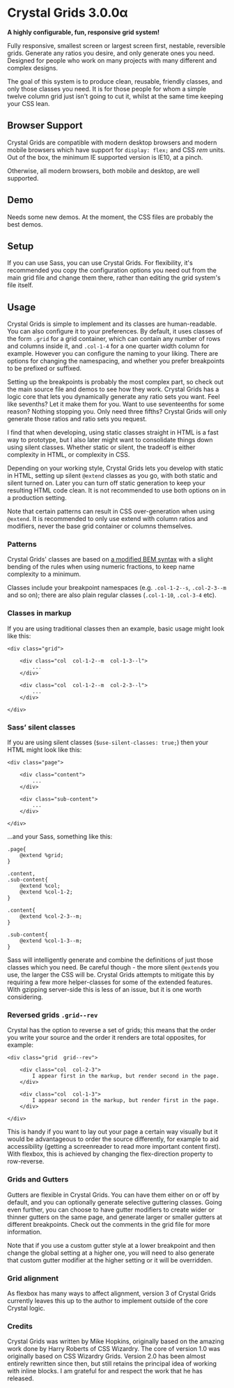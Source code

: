 # Crystal Grids 3.0.0α

**A highly configurable, fun, responsive grid system!**

Fully responsive, smallest screen or largest screen first, nestable, reversible grids. Generate any ratios you desire, and only generate ones you need. Designed for people who work on many projects with many different and complex designs.

The goal of this system is to produce clean, reusable, friendly classes, and only those classes you need. It is for those people for whom a simple twelve column grid just isn't going to cut it, whilst at the same time keeping your CSS lean.

## Browser Support

Crystal Grids are compatible with modern desktop browsers and modern mobile browsers which have support for `display: flex;` and CSS *rem* units. Out of the box, the minimum IE supported version is IE10, at a pinch.

Otherwise, all modern browsers, both mobile and desktop, are well supported.

## Demo

Needs some new demos. At the moment, the CSS files are probably the best demos.

## Setup

If you can use Sass, you can use Crystal Grids. For flexibility, it's recommended you copy the configuration options you need out from the main grid file and change them there, rather than editing the grid system's file itself.

## Usage

Crystal Grids is simple to implement and its classes are human-readable. You can also configure it to your preferences. By default, it uses classes of the form `.grid` for a grid container, which can contain any number of rows and columns inside it, and `.col-1-4` for a one quarter width column for example. However you can configure the naming to your liking. There are options for changing the namespacing, and whether you prefer breakpoints to be prefixed or suffixed.

Setting up the breakpoints is probably the most complex part, so check out the main source file and demos to see how they work. Crystal Grids has a logic core that lets you dynamically generate any ratio sets you want. Feel like sevenths? Let it make them for you. Want to use seventeenths for some reason? Nothing stopping you. Only need three fifths? Crystal Grids will only generate those ratios and ratio sets you request.

I find that when developing, using static classes straight in HTML is a fast way to prototype, but I also later might want to consolidate things down using silent classes. Whether static or silent, the tradeoff is either complexity in HTML, or complexity in CSS.

Depending on your working style, Crystal Grids lets you develop with static in HTML, setting up silent `@extend` classes as you go, with both static and silent turned on. Later you can turn off static generation to keep your resulting HTML code clean. It is not recommended to use both options on in a production setting.

Note that certain patterns can result in CSS over-generation when using `@extend`. It is recommended to only use extend with column ratios and modifiers, never the base grid container or columns themselves.

### Patterns

Crystal Grids' classes are based on [a modified BEM
syntax](http://csswizardry.com/2013/01/mindbemding-getting-your-head-round-bem-syntax/) with a slight bending of the rules when using numeric fractions, to keep name complexity to a minimum.

Classes include your breakpoint namespaces (e.g. `.col-1-2--s`, `.col-2-3--m` and so on); there are also plain regular classes (`.col-1-10`, `.col-3-4` etc).

### Classes in markup

If you are using traditional classes then an example, basic usage might look like this:

    <div class="grid">

        <div class="col  col-1-2--m  col-1-3--l">
            ...
        </div>

        <div class="col  col-1-2--m  col-2-3--l">
            ...
        </div>

    </div>

### Sass’ silent classes

If you are using silent classes (`$use-silent-classes: true;`) then your HTML
might look like this:

    <div class="page">

        <div class="content">
            ...
        </div>

        <div class="sub-content">
            ...
        </div>

    </div>

…and your Sass, something like this:

    .page{
        @extend %grid;
    }

    .content,
    .sub-content{
        @extend %col;
        @extend %col-1-2;
    }

    .content{
        @extend %col-2-3--m;
    }

    .sub-content{
        @extend %col-1-3--m;
    }

Sass will intelligently generate and combine the definitions of just those classes which you need. Be careful though - the more silent `@extend`s you use, the larger the CSS will be. Crystal Grids attempts to mitigate this by requiring a few more helper-classes for some of the extended features. With gzipping server-side this is less of an issue, but it is one worth considering.

### Reversed grids `.grid--rev`

Crystal has the option to reverse a set of grids; this means that the order you write your source and the order it renders are total opposites, for example:

    <div class="grid  grid--rev">

        <div class="col  col-2-3">
            I appear first in the markup, but render second in the page.
        </div>

        <div class="col  col-1-3">
            I appear second in the markup, but render first in the page.
        </div>

    </div>

This is handy if you want to lay out your page a certain way visually but it would be advantageous to order the source differently, for example to aid accessibility (getting a screenreader to read more important content first). With flexbox, this is achieved by changing the flex-direction property to row-reverse.

### Grids and Gutters

Gutters are flexible in Crystal Grids. You can have them either on or off by default, and you can optionally generate selective guttering classes. Going even further, you can choose to have gutter modifiers to create wider or thinner gutters on the same page, and generate larger or smaller gutters at different breakpoints. Check out the comments in the grid file for more information.

Note that if you use a custom gutter style at a lower breakpoint and then change the global setting at a higher one, you will need to also generate that custom gutter modifier at the higher setting or it will be overridden.

### Grid alignment

As flexbox has many ways to affect alignment, version 3 of Crystal Grids currently leaves this up to the author to implement outside of the core Crystal logic.

### Credits

Crystal Grids was written by Mike Hopkins, originally based on the amazing work done by Harry Roberts of CSS Wizardry. The core of version 1.0 was originally based on CSS Wizardry Grids. Version 2.0 has been almost entirely rewritten since then, but still retains the principal idea of working with inline blocks. I am grateful for and respect the work that he has released.